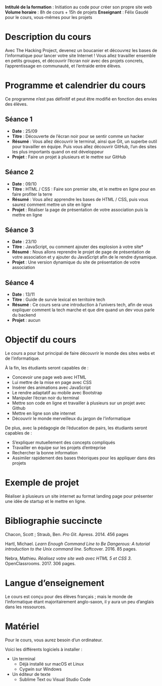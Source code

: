 **Intitulé de la formation** : Initiation au code pour créer son propre site web
**Volume horaire** : 8h de cours + 15h de projets
**Enseignant** : Félix Gaudé pour le cours, vous-mêmes pour les projets

# **Description du cours**
Avec The Hacking Project, devenez un boucanier et découvrez les bases de l’informatique pour lancer votre site Internet !
Vous allez travailler ensemble en petits groupes, et découvrir l’écran noir avec des projets concrets, l’apprentissage en communauté, et l’entraide entre élèves.

# **Programme et calendrier du cours**
Ce programme n’est pas définitif et peut être modifié en fonction des envies des élèves.

## **Séance 1**
* **Date** : 25/09
* **Titre** : Découverte de l’écran noir pour se sentir comme un hacker
* **Résumé** : Vous allez découvrir le terminal, ainsi que Git, un superbe outil pour travailler en équipe. Puis vous allez découvrir GitHub, l’un des sites les plus importants quand on est développeur
* **Projet** : Faire un projet à plusieurs et le mettre sur GitHub

## **Séance 2**
* **Date** : 09/10
* **Titre** : HTML / CSS : Faire son premier site, et le mettre en ligne pour en faire profiter la terre
* **Résumé** : Vous allez apprendre les bases de HTML / CSS, puis vous saurez comment mettre un site en ligne
* **Projet** : Réaliser la page de présentation de votre association puis la mettre en ligne

## **Séance 3**
* **Date** : 23/10
* **Titre** : JavaScript, ou comment ajouter des explosion à votre site*
* **Résumé** : Nous allons reprendre le projet de page de présentation de votre association et y ajouter du JavaScript afin de le rendre dynamique.
* **Projet** : Une version dynamique du site de présentation de votre association 

## **Séance 4**
* **Date** : 13/11
* **Titre** : Guide de survie lexical en territoire tech
* **Résumé** : Ce cours sera une introduction à l’univers tech, afin de vous expliquer comment la tech marche et que dire quand un dev vous parle du backend
* **Projet** : aucun

# **Objectif du cours**
Le cours a pour but principal de faire découvrir le monde des sites webs et de l’informatique.

À la fin, les étudiants seront capables de : 
* Concevoir une page web avec HTML
* Lui mettre de la mise en page avec CSS
* Insérer des animations avec JavaScript
* Le rendre adaptatif au mobile avec Bootstrap
* Manipuler l’écran noir du terminal
* Mettre son code en ligne et travailler à plusieurs sur un projet avec Github
* Mettre en ligne son site internet
* Découvrir le monde merveilleux du jargon de l’informatique 

De plus, avec la pédagogie de l’éducation de pairs, les étudiants seront capables de :
* S’expliquer mutuellement des concepts compliqués
* Travailler en équipe sur les projets d’entreprise
* Rechercher la bonne information
* Assimiler rapidement des bases théoriques pour les appliquer dans des projets

# **Exemple de projet**
Réaliser à plusieurs un site internet au format landing page pour présenter une idée de startup et le mettre en ligne.


# **Bibliographie succincte**
Chacon, Scott ; Straub, Ben. *Pro Git*. Apress. 2014. 456 pages

Hartl, Michael. *Learn Enough Command Line to Be Dangerous: A tutorial introduction to the Unix command line*. Softcover. 2016. 85 pages.

Nebra, Mathieu. *Réalisez votre site web avec HTML 5 et CSS 3*. OpenClassrooms. 2017. 306 pages.

# **Langue d’enseignement**
Le cours est conçu pour des élèves français ; mais le monde de l’informatique étant majoritairement anglo-saxon, il y aura un peu d’anglais dans les ressources.

# **Matériel**
Pour le cours, vous aurez besoin d’un ordinateur.

Voici les différents logiciels à installer :
* Un terminal
	* Déjà installé sur macOS et Linux
	* Cygwin sur Windows
* Un éditeur de texte
	* Sublime Text ou Visual Studio Code
